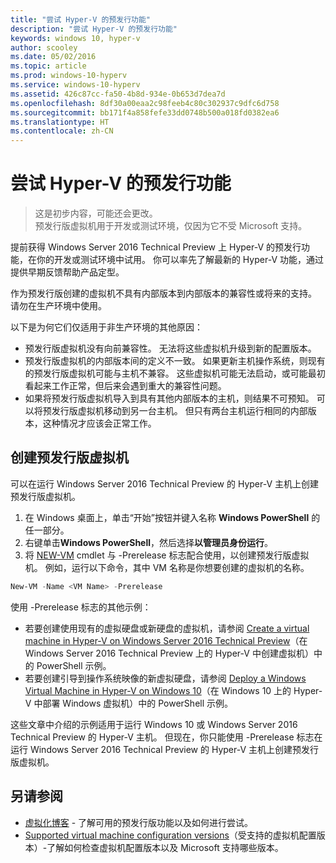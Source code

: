 ```yaml
---
title: "尝试 Hyper-V 的预发行功能"
description: "尝试 Hyper-V 的预发行功能"
keywords: windows 10, hyper-v
author: scooley
ms.date: 05/02/2016
ms.topic: article
ms.prod: windows-10-hyperv
ms.service: windows-10-hyperv
ms.assetid: 426c87cc-fa50-4b8d-934e-0b653d7dea7d
ms.openlocfilehash: 8df30a00eaa2c98feeb4c80c302937c9dfc6d758
ms.sourcegitcommit: bb171f4a858fefe33dd0748b500a018fd0382ea6
ms.translationtype: HT
ms.contentlocale: zh-CN
---
```

# <a name="try-pre-release-features-for-hyper-v"></a>尝试 Hyper-V 的预发行功能

> 这是初步内容，可能还会更改。  
  预发行版虚拟机用于开发或测试环境，仅因为它不受 Microsoft 支持。

提前获得 Windows Server 2016 Technical Preview 上 Hyper-V 的预发行功能，在你的开发或测试环境中试用。 你可以率先了解最新的 Hyper-V 功能，通过提供早期反馈帮助产品定型。

作为预发行版创建的虚拟机不具有内部版本到内部版本的兼容性或将来的支持。  请勿在生产环境中使用。

以下是为何它们仅适用于非生产环境的其他原因：

* 预发行版虚拟机没有向前兼容性。 无法将这些虚拟机升级到新的配置版本。
* 预发行版虚拟机的内部版本间的定义不一致。 如果更新主机操作系统，则现有的预发行版虚拟机可能与主机不兼容。 这些虚拟机可能无法启动，或可能最初看起来工作正常，但后来会遇到重大的兼容性问题。
* 如果将预发行版虚拟机导入到具有其他内部版本的主机，则结果不可预知。 可以将预发行版虚拟机移动到另一台主机。 但只有两台主机运行相同的内部版本，这种情况才应该会正常工作。

## <a name="create-a-pre-release-virtual-machine"></a>创建预发行版虚拟机

可以在运行 Windows Server 2016 Technical Preview 的 Hyper-V 主机上创建预发行版虚拟机。

1. 在 Windows 桌面上，单击“开始”按钮并键入名称 **Windows PowerShell** 的任一部分。
2. 右键单击**Windows PowerShell**，然后选择**以管理员身份运行**。
3. 将 [NEW-VM](https://technet.microsoft.com/library/hh848537.aspx) cmdlet 与 -Prerelease 标志配合使用，以创建预发行版虚拟机。 例如，运行以下命令，其中 VM 名称是你想要创建的虚拟机的名称。

``` PowerShell
New-VM -Name <VM Name> -Prerelease
```
使用 -Prerelease 标志的其他示例：
 - 若要创建使用现有的虚拟硬盘或新硬盘的虚拟机，请参阅 [Create a virtual machine in Hyper-V on Windows Server 2016 Technical Preview](https://technet.microsoft.com/library/mt126140.aspx#BKMK_PowerShell)（在 Windows Server 2016 Technical Preview 上的 Hyper-V 中创建虚拟机）中的 PowerShell 示例。
 - 若要创建引导到操作系统映像的新虚拟硬盘，请参阅 [Deploy a Windows Virtual Machine in Hyper-V on Windows 10](https://msdn.microsoft.com/en-us/virtualization/hyperv_on_windows/quick_start/walkthrough_create_vm)（在 Windows 10 上的 Hyper-V 中部署 Windows 虚拟机）中的 PowerShell 示例。

 这些文章中介绍的示例适用于运行 Windows 10 或 Windows Server 2016 Technical Preview 的 Hyper-V 主机。 但现在，你只能使用 -Prerelease 标志在运行 Windows Server 2016 Technical Preview 的 Hyper-V 主机上创建预发行版虚拟机。

## <a name="see-also"></a>另请参阅
-  [虚拟化博客](https://blogs.technet.microsoft.com/virtualization/) - 了解可用的预发行版功能以及如何进行尝试。
- [Supported virtual machine configuration versions](https://technet.microsoft.com/library/mt695898.aspx#BKMK_SupportedConfigVersions)（受支持的虚拟机配置版本）-了解如何检查虚拟机配置版本以及 Microsoft 支持哪些版本。
